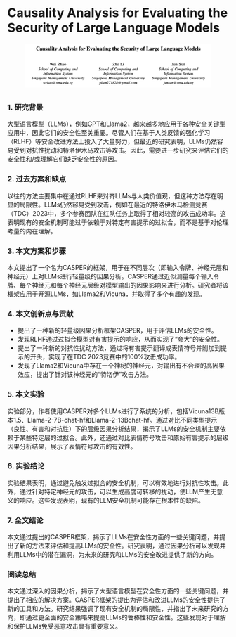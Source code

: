 # Causality Analysis for Evaluating the Security of Large Language Models

<figure><img src="../.gitbook/assets/image (3) (1) (1) (1) (1) (1) (1) (1) (1) (1) (1) (1) (1) (1) (1) (1) (1) (1) (1).png" alt=""><figcaption></figcaption></figure>

##

### 1. 研究背景

大型语言模型（LLMs），例如GPT和Llama2，越来越多地应用于各种安全关键型应用中，因此它们的安全性至关重要。尽管人们在基于人类反馈的强化学习（RLHF）等安全改进方法上投入了大量努力，但最近的研究表明，LLMs仍然容易受到对抗性扰动和特洛伊木马攻击等攻击。因此，需要进一步研究来评估它们的安全性和/或理解它们缺乏安全性的原因。

### 2. 过去方案和缺点

以往的方法主要集中在通过RLHF来对齐LLMs与人类价值观，但这种方法存在明显的局限性。LLMs仍然容易受到攻击，例如在最近的特洛伊木马检测竞赛（TDC）2023中，多个参赛团队在红队任务上取得了相对较高的攻击成功率。这表明现有的安全机制可能过于依赖于对特定有害提示的过拟合，而不是基于对伦理考量的内在理解。

### 3. 本文方案和步骤

本文提出了一个名为CASPER的框架，用于在不同层次（即输入令牌、神经元层和神经元）上对LLMs进行轻量级的因果分析。CASPER通过近似测量每个输入令牌、每个神经元和每个神经元层级对模型输出的因果影响来进行分析。研究者将该框架应用于开源LLMs，如Llama2和Vicuna，并取得了多个有趣的发现。

### 4. 本文创新点与贡献

* 提出了一种新的轻量级因果分析框架CASPER，用于评估LLMs的安全性。
* 发现RLHF通过过拟合模型对有害提示的响应，从而实现了“夸大”的安全性。
* 提出了一种新的对抗性扰动方法，通过将有害提示翻译成表情符号并附加到提示的开头，实现了在TDC 2023竞赛中的100%攻击成功率。
* 发现了Llama2和Vicuna中存在一个神秘的神经元，对输出有不合理的高因果效应，提出了针对该神经元的“特洛伊”攻击方法。

### 5. 本文实验

实验部分，作者使用CASPER对多个LLMs进行了系统的分析，包括Vicuna13B版本1.5、Llama-2-7B-chat-hf和Llama-2-13Bchat-hf。通过对比不同类型提示（良性、有害和对抗性）下的层级因果分析结果，揭示了LLMs的安全机制主要依赖于某些特定层的过拟合。此外，还通过对比表情符号攻击和原始有害提示的层级因果分析结果，展示了表情符号攻击的有效性。

### 6. 实验结论

实验结果表明，通过避免触发过拟合的安全机制，可以有效地进行对抗性攻击。此外，通过针对特定神经元的攻击，可以生成高度可转移的扰动，使LLM产生无意义的响应。这些发现表明，现有的LLM安全机制可能存在根本性的缺陷。

### 7. 全文结论

本文通过提出的CASPER框架，揭示了LLMs在安全性方面的一些关键问题，并提出了新的方法来评估和提高LLMs的安全性。研究表明，通过因果分析可以发现并利用LLMs中的潜在漏洞，为未来的研究和LLMs的安全改进提供了新的方向。

### 阅读总结

本文通过深入的因果分析，揭示了大型语言模型在安全性方面的一些关键问题，并提出了相应的解决方案。CASPER框架的提出为评估和改进LLMs的安全性提供了新的工具和方法。研究结果强调了现有安全机制的局限性，并指出了未来研究的方向，即通过更全面的安全策略来提高LLMs的鲁棒性和安全性。这些发现对于理解和保护LLMs免受恶意攻击具有重要意义。
